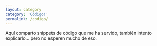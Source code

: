 ```yaml
---
layout: category
category: 'Código!'
permalink: /codigo/
---
```


Aquí comparto snippets de código que me ha servido, también intento explicarlo... pero no esperen mucho de eso.